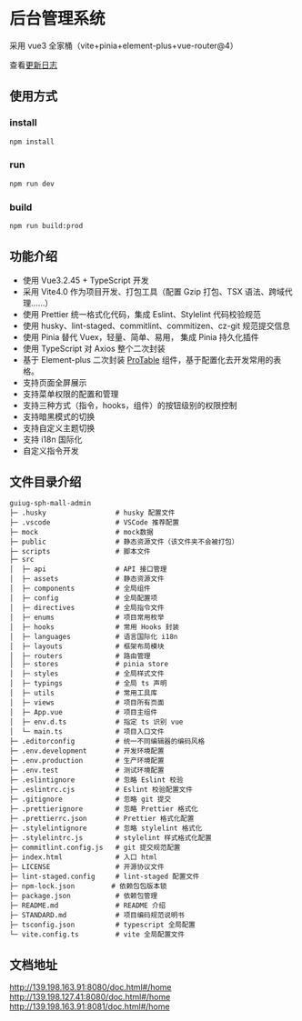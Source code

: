 # 后台管理系统

采用 vue3 全家桶（vite+pinia+element-plus+vue-router@4）

查看[更新日志](./CHANGELOG.md)

## 使用方式

### install

```bash
npm install
```

### run

```bash
npm run dev
```

### build

```bash
npm run build:prod
```

## 功能介绍

- 使用 Vue3.2.45 + TypeScript 开发
- 采用 Vite4.0 作为项目开发、打包工具（配置 Gzip 打包、TSX 语法、跨域代理……）
- 使用 Prettier 统一格式化代码，集成 Eslint、Stylelint 代码校验规范
- 使用 husky、lint-staged、commitlint、commitizen、cz-git 规范提交信息
- 使用 Pinia 替代 Vuex，轻量、简单、易用， 集成 Pinia 持久化插件
- 使用 TypeScript 对 Axios 整个二次封装
- 基于 Element-plus 二次封装 [ProTable](https://juejin.cn/post/7166068828202336263) 组件，基于配置化去开发常用的表格。
- 支持页面全屏展示
- 支持菜单权限的配置和管理
- 支持三种方式（指令，hooks，组件）的按钮级别的权限控制
- 支持暗黑模式的切换
- 支持自定义主题切换
- 支持 i18n 国际化
- 自定义指令开发

## 文件目录介绍

```
guiug-sph-mall-admin
├─ .husky                 # husky 配置文件
├─ .vscode                # VSCode 推荐配置
├─ mock                   # mock数据
├─ public                 # 静态资源文件（该文件夹不会被打包）
├─ scripts                # 脚本文件
├─ src
│  ├─ api                 # API 接口管理
│  ├─ assets              # 静态资源文件
│  ├─ components          # 全局组件
│  ├─ config              # 全局配置项
│  ├─ directives          # 全局指令文件
│  ├─ enums               # 项目常用枚举
│  ├─ hooks               # 常用 Hooks 封装
│  ├─ languages           # 语言国际化 i18n
│  ├─ layouts             # 框架布局模块
│  ├─ routers             # 路由管理
│  ├─ stores              # pinia store
│  ├─ styles              # 全局样式文件
│  ├─ typings             # 全局 ts 声明
│  ├─ utils               # 常用工具库
│  ├─ views               # 项目所有页面
│  ├─ App.vue             # 项目主组件
│  ├─ env.d.ts            # 指定 ts 识别 vue
│  └─ main.ts             # 项目入口文件
├─ .editorconfig          # 统一不同编辑器的编码风格
├─ .env.development       # 开发环境配置
├─ .env.production        # 生产环境配置
├─ .env.test              # 测试环境配置
├─ .eslintignore          # 忽略 Eslint 校验
├─ .eslintrc.cjs          # Eslint 校验配置文件
├─ .gitignore             # 忽略 git 提交
├─ .prettierignore        # 忽略 Prettier 格式化
├─ .prettierrc.json       # Prettier 格式化配置
├─ .stylelintignore       # 忽略 stylelint 格式化
├─ .stylelintrc.js        # stylelint 样式格式化配置
├─ commitlint.config.js   # git 提交规范配置
├─ index.html             # 入口 html
├─ LICENSE                # 开源协议文件
├─ lint-staged.config     # lint-staged 配置文件
├─ npm-lock.json         # 依赖包包版本锁
├─ package.json           # 依赖包管理
├─ README.md              # README 介绍
├─ STANDARD.md            # 项目编码规范说明书
├─ tsconfig.json          # typescript 全局配置
└─ vite.config.ts         # vite 全局配置文件
```

## 文档地址

http://139.198.163.91:8080/doc.html#/home
http://139.198.127.41:8080/doc.html#/home
http://139.198.163.91:8081/doc.html#/home
